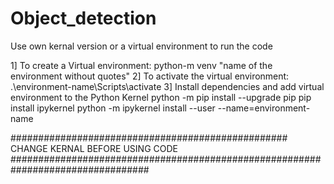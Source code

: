 # Object_detection

Use own kernal version or a virtual environment to run the code

1] To create a Virtual environment:
   python-m venv "name of the environment without quotes"
2] To activate the virtual environment:
   .\environment-name\Scripts\activate
3] Install dependencies and add virtual environment to the Python Kernel
  python -m pip install --upgrade pip
  pip install ipykernel
  python -m ipykernel install --user --name=environment-name



################################################## CHANGE KERNAL BEFORE USING CODE #################################################################################
